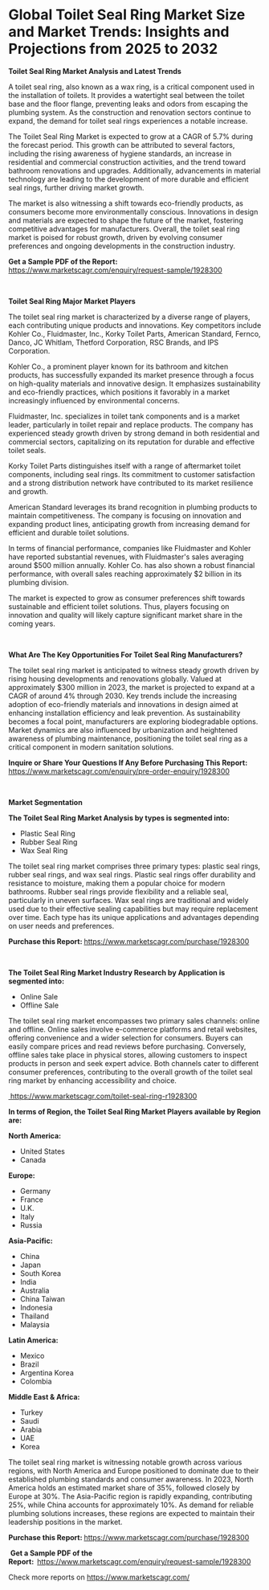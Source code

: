 <p><h1>Global Toilet Seal Ring Market Size and Market Trends: Insights and Projections from 2025 to 2032</h1></p><p><strong>Toilet Seal Ring Market Analysis and Latest Trends</strong></p>
<p><p>A toilet seal ring, also known as a wax ring, is a critical component used in the installation of toilets. It provides a watertight seal between the toilet base and the floor flange, preventing leaks and odors from escaping the plumbing system. As the construction and renovation sectors continue to expand, the demand for toilet seal rings experiences a notable increase. </p><p>The Toilet Seal Ring Market is expected to grow at a CAGR of 5.7% during the forecast period. This growth can be attributed to several factors, including the rising awareness of hygiene standards, an increase in residential and commercial construction activities, and the trend toward bathroom renovations and upgrades. Additionally, advancements in material technology are leading to the development of more durable and efficient seal rings, further driving market growth. </p><p>The market is also witnessing a shift towards eco-friendly products, as consumers become more environmentally conscious. Innovations in design and materials are expected to shape the future of the market, fostering competitive advantages for manufacturers. Overall, the toilet seal ring market is poised for robust growth, driven by evolving consumer preferences and ongoing developments in the construction industry.</p></p>
<p><strong>Get a Sample PDF of the Report:&nbsp;</strong> <a href="https://www.marketscagr.com/enquiry/request-sample/1928300?utm_campaign=3508&utm_medium=2&utm_source=Github&utm_content=ia&utm_term=29032025&utm_id=toilet-seal-ring">https://www.marketscagr.com/enquiry/request-sample/1928300</a></p>
<p>&nbsp;</p>
<p><strong>Toilet Seal Ring Major Market Players</strong></p>
<p><p>The toilet seal ring market is characterized by a diverse range of players, each contributing unique products and innovations. Key competitors include Kohler Co., Fluidmaster, Inc., Korky Toilet Parts, American Standard, Fernco, Danco, JC Whitlam, Thetford Corporation, RSC Brands, and IPS Corporation.</p><p>Kohler Co., a prominent player known for its bathroom and kitchen products, has successfully expanded its market presence through a focus on high-quality materials and innovative design. It emphasizes sustainability and eco-friendly practices, which positions it favorably in a market increasingly influenced by environmental concerns.</p><p>Fluidmaster, Inc. specializes in toilet tank components and is a market leader, particularly in toilet repair and replace products. The company has experienced steady growth driven by strong demand in both residential and commercial sectors, capitalizing on its reputation for durable and effective toilet seals.</p><p>Korky Toilet Parts distinguishes itself with a range of aftermarket toilet components, including seal rings. Its commitment to customer satisfaction and a strong distribution network have contributed to its market resilience and growth.</p><p>American Standard leverages its brand recognition in plumbing products to maintain competitiveness. The company is focusing on innovation and expanding product lines, anticipating growth from increasing demand for efficient and durable toilet solutions.</p><p>In terms of financial performance, companies like Fluidmaster and Kohler have reported substantial revenues, with Fluidmaster's sales averaging around $500 million annually. Kohler Co. has also shown a robust financial performance, with overall sales reaching approximately $2 billion in its plumbing division.</p><p>The market is expected to grow as consumer preferences shift towards sustainable and efficient toilet solutions. Thus, players focusing on innovation and quality will likely capture significant market share in the coming years.</p></p>
<p>&nbsp;</p>
<p><strong>What Are The Key Opportunities For Toilet Seal Ring Manufacturers?</strong></p>
<p><p>The toilet seal ring market is anticipated to witness steady growth driven by rising housing developments and renovations globally. Valued at approximately $300 million in 2023, the market is projected to expand at a CAGR of around 4% through 2030. Key trends include the increasing adoption of eco-friendly materials and innovations in design aimed at enhancing installation efficiency and leak prevention. As sustainability becomes a focal point, manufacturers are exploring biodegradable options. Market dynamics are also influenced by urbanization and heightened awareness of plumbing maintenance, positioning the toilet seal ring as a critical component in modern sanitation solutions. </p></p>
<p><strong>Inquire or Share Your Questions If Any Before Purchasing This Report:</strong> <a href="https://www.marketscagr.com/enquiry/pre-order-enquiry/1928300?utm_campaign=3508&utm_medium=2&utm_source=Github&utm_content=ia&utm_term=29032025&utm_id=toilet-seal-ring">https://www.marketscagr.com/enquiry/pre-order-enquiry/1928300</a></p>
<p>&nbsp;</p>
<p><strong>Market Segmentation</strong></p>
<p><strong>The Toilet Seal Ring Market Analysis by types is segmented into:</strong></p>
<p><ul><li>Plastic Seal Ring</li><li>Rubber Seal Ring</li><li>Wax Seal Ring</li></ul></p>
<p><p>The toilet seal ring market comprises three primary types: plastic seal rings, rubber seal rings, and wax seal rings. Plastic seal rings offer durability and resistance to moisture, making them a popular choice for modern bathrooms. Rubber seal rings provide flexibility and a reliable seal, particularly in uneven surfaces. Wax seal rings are traditional and widely used due to their effective sealing capabilities but may require replacement over time. Each type has its unique applications and advantages depending on user needs and preferences.</p></p>
<p><strong>Purchase this Report:&nbsp;</strong><a href="https://www.marketscagr.com/purchase/1928300?utm_campaign=3508&utm_medium=2&utm_source=Github&utm_content=ia&utm_term=29032025&utm_id=toilet-seal-ring">https://www.marketscagr.com/purchase/1928300</a></p>
<p>&nbsp;</p>
<p><strong>The Toilet Seal Ring Market Industry Research by Application is segmented into:</strong></p>
<p><ul><li>Online Sale</li><li>Offline Sale</li></ul></p>
<p><p>The toilet seal ring market encompasses two primary sales channels: online and offline. Online sales involve e-commerce platforms and retail websites, offering convenience and a wider selection for consumers. Buyers can easily compare prices and read reviews before purchasing. Conversely, offline sales take place in physical stores, allowing customers to inspect products in person and seek expert advice. Both channels cater to different consumer preferences, contributing to the overall growth of the toilet seal ring market by enhancing accessibility and choice.</p></p>
<p><a href="https://www.marketscagr.com/toilet-seal-ring-r1928300?utm_campaign=3508&utm_medium=2&utm_source=Github&utm_content=ia&utm_term=29032025&utm_id=toilet-seal-ring">&nbsp;https://www.marketscagr.com/toilet-seal-ring-r1928300</a></p>
<p><strong>In terms of Region, the Toilet Seal Ring Market Players available by Region are:</strong></p>
<p>
    <p> <strong> North America: </strong>
        <ul>
            <li>United States</li>
            <li>Canada</li>
        </ul>
        </p> 
    <p> <strong> Europe: </strong>
        <ul>
            <li>Germany</li>
            <li>France</li>
            <li>U.K.</li>
            <li>Italy</li>
            <li>Russia</li>
        </ul>
        </p> 
    <p> <strong> Asia-Pacific: </strong>
        <ul>
            <li>China</li>
            <li>Japan</li>
            <li>South Korea</li>
            <li>India</li>
            <li>Australia</li>
            <li>China Taiwan</li>
            <li>Indonesia</li>
            <li>Thailand</li>
            <li>Malaysia</li>
        </ul>
        </p> 
    <p> <strong> Latin America: </strong>
        <ul>
            <li>Mexico</li>
            <li>Brazil</li>
            <li>Argentina Korea</li>
            <li>Colombia</li>
        </ul>
        </p> 
    <p> <strong> Middle East & Africa: </strong>
        <ul>
            <li>Turkey</li>
            <li>Saudi</li>
            <li>Arabia</li>
            <li>UAE</li>
            <li>Korea</li>
        </ul>
    </p>
    </p>
<p><p>The toilet seal ring market is witnessing notable growth across various regions, with North America and Europe positioned to dominate due to their established plumbing standards and consumer awareness. In 2023, North America holds an estimated market share of 35%, followed closely by Europe at 30%. The Asia-Pacific region is rapidly expanding, contributing 25%, while China accounts for approximately 10%. As demand for reliable plumbing solutions increases, these regions are expected to maintain their leadership positions in the market.</p></p>
<p><strong>Purchase this Report: </strong><a href="https://www.marketscagr.com/purchase/1928300?utm_campaign=3508&utm_medium=2&utm_source=Github&utm_content=ia&utm_term=29032025&utm_id=toilet-seal-ring">https://www.marketscagr.com/purchase/1928300</a></p>
<p>&nbsp;<strong>Get a Sample PDF of the Report:&nbsp;&nbsp;</strong><a href="https://www.marketscagr.com/enquiry/request-sample/1928300?utm_campaign=3508&utm_medium=2&utm_source=Github&utm_content=ia&utm_term=29032025&utm_id=toilet-seal-ring">https://www.marketscagr.com/enquiry/request-sample/1928300</a></p>
<p><strong></strong></p>
<p>Check more reports on <a href="https://www.marketscagr.com/?utm_campaign=3508&utm_medium=2&utm_source=Github&utm_content=ia&utm_term=29032025&utm_id=toilet-seal-ring">https://www.marketscagr.com/</a></p>